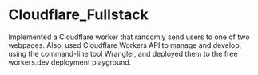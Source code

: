 # Cloudflare_Fullstack
Implemented a Cloudflare worker that randomly send users to one of two webpages. Also, used Cloudflare Workers API to manage and develop, using the command-line tool Wrangler, and deployed them to the free workers.dev deployment playground.
